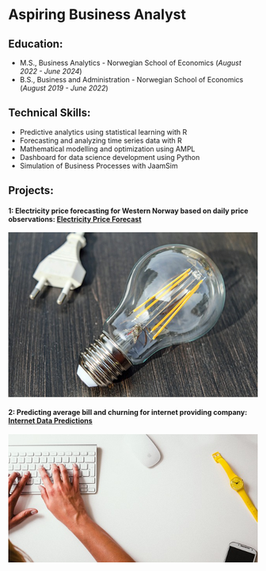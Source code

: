 # Aspiring Business Analyst

## Education:						       		
  - M.S., Business Analytics - Norwegian School of Economics (_August 2022 - June 2024_)	 			        		
  - B.S., Business and Administration - Norwegian School of Economics (_August 2019 - June 2022_)

## Technical Skills:
  - Predictive analytics using statistical learning with R
  - Forecasting and analyzing time series data with R
  - Mathematical modelling and optimization using AMPL
  - Dashboard for data science development using Python
  - Simulation of Business Processes with JaamSim

## Projects:

#### 1: Electricity price forecasting for Western Norway based on daily price observations: [Electricity Price Forecast](https://damwis97.github.io/Electricity_Forecast/)
![electricity](/assets/img/electricity.jpg)

#### 2: Predicting average bill and churning for internet providing company: [Internet Data Predictions](https://damwis97.github.io/Churn-_Prediction/)
![internet](/assets/img/internet.jpg)
